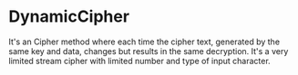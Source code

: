 # DynamicCipher
It's an Cipher method where each time the cipher text, generated by the same key and data, changes but results in the same decryption. It's a very limited stream cipher with limited number and type of input character.
